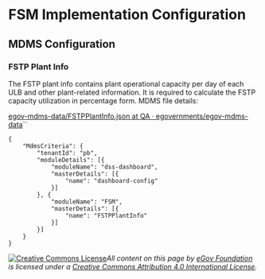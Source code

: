 # FSM Implementation Configuration

## MDMS Configuration

### FSTP Plant Info

The FSTP plant info contains plant operational capacity per day of each ULB and other plant-related information. It is required to calculate the FSTP capacity utilization in percentage form. MDMS file details:

[egov-mdms-data/FSTPPlantInfo.json at QA · egovernments/egov-mdms-data](https://github.com/egovernments/egov-mdms-data/blob/QA/data/pb/FSM/FSTPPlantInfo.json)\`\`

```
{
	"MdmsCriteria": {
		"tenantId": "pb",
		"moduleDetails": [{
			"moduleName": "dss-dashboard",
			"masterDetails": [{
				"name": "dashboard-config"
			}]
		}, {
			"moduleName": "FSM",
			"masterDetails": [{
				"name": "FSTPPlantInfo"
			}]
		}]
	}
}
```



[![Creative Commons License](https://i.creativecommons.org/l/by/4.0/80x15.png)](http://creativecommons.org/licenses/by/4.0/)_All content on this page by_ [_eGov Foundation_](https://egov.org.in/) _is licensed under a_ [_Creative Commons Attribution 4.0 International License_](http://creativecommons.org/licenses/by/4.0/)_._
